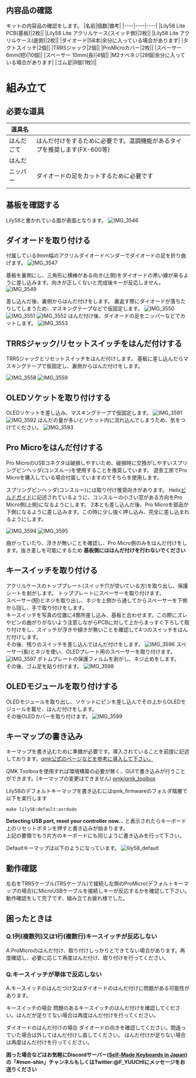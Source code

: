 ## 内容品の確認
キットの内容品の確認をします。
|名前|個数|備考|
|----|----|----|
|Lily58 Lite PCB(基板)|2枚||
|Lily58 Lite アクリルケース(スイッチ側)|2枚||
|Lily58 Lite アクリルケース(底側)|2枚||
|ダイオード|58本|余分に入っている場合があります|
|タクトスイッチ|2個||
|TRRSジャック|2個||
|ProMicroカバー|2枚||
|スペーサー 6mm(短)|10個||
|スペーサー 10mm(長)|4個||
|M2ナベネジ|28個|余分に入っている場合があります|
|ゴム足|8個(1枚)||

# 組み立て
## 必要な道具
|道具名||
|---|---|
|はんだごて|はんだ付けをするために必要です。温調機能があるタイプを推奨します(FX-600等)|
|はんだ||
|ニッパー|ダイオードの足をカットするために必要です|
|||

## 基板を確認する
Lily58と書かれている面が表面となります。
![IMG_3546](https://user-images.githubusercontent.com/6285554/60533802-71d61e80-9d3b-11e9-9ab9-a4539b27dee7.jpeg)

## ダイオードを取り付ける
付属している9mm幅のアクリルダイオードベンダーでダイオードの足を折り曲げます。
![IMG_3547](https://user-images.githubusercontent.com/6285554/60533803-726eb500-9d3b-11e9-9cef-ea75b94636ce.jpeg)

基板を裏側にし、三角形に横棒がある向き(上側)をダイオードの黒い線が来るように差し込みます。向きが正しくないと完成後キーが反応しません。
![IMG_3549](https://user-images.githubusercontent.com/6285554/60533805-726eb500-9d3b-11e9-85c5-049667bc401f.jpeg)

差し込んだ後、裏側からはんだ付けをします。
裏返す際にダイオードが落ちたりしてしまうため、マスキングテープなどで仮固定します。
![IMG_3550](https://user-images.githubusercontent.com/6285554/60533806-726eb500-9d3b-11e9-89f2-feb295ec7948.jpeg)
![IMG_3551](https://user-images.githubusercontent.com/6285554/60533807-726eb500-9d3b-11e9-9315-796a4cc4022d.jpeg)
![IMG_3552](https://user-images.githubusercontent.com/6285554/60533808-73074b80-9d3b-11e9-88e5-28b07ae948e8.jpeg)
はんだ付け後、ダイオードの足をニッパーなどでカットします。
![IMG_3553](https://user-images.githubusercontent.com/6285554/60533809-73074b80-9d3b-11e9-8e90-57176f832cd0.jpeg)

## TRRSジャック/リセットスイッチをはんだ付けする
TRRSジャックとリセットスイッチをはんだ付けします。
基板に差し込んだらマスキングテープで仮固定し、裏側からはんだ付けをします。

![IMG_3558](https://user-images.githubusercontent.com/6285554/60533814-739fe200-9d3b-11e9-8e95-1a08c391fb35.jpeg)
![IMG_3559](https://user-images.githubusercontent.com/6285554/60533815-739fe200-9d3b-11e9-815d-b37a7c29d052.jpeg)

## OLEDソケットを取り付けする

OLEDソケットを差し込み、マスキングテープで仮固定します。
![IMG_3591](https://user-images.githubusercontent.com/6285554/60533819-74387880-9d3b-11e9-9dfe-daed8ed96359.jpeg)
![IMG_3592](https://user-images.githubusercontent.com/6285554/60533820-74387880-9d3b-11e9-89e6-3a9de9416366.jpeg)
はんだの量が多いとソケット内に流れ込んでしまうため、気をつけてください。
![IMG_3593](https://user-images.githubusercontent.com/6285554/60533821-74387880-9d3b-11e9-9880-754296960b02.jpeg)


## Pro Microをはんだ付けする
Pro MicroのUSBコネクタは破損しやすいため、破損時に交換がしやすいスプリングピンヘッダ(コンスルー)を使用することを推奨しています。
遊舎工房でPro Microを購入している場合付属していますのでそちらを使用します。

スプリングピンヘッダ(コンスルー)には取り付け推奨向きがあります。
Helix[ビルドガイド](https://github.com/MakotoKurauchi/helix/blob/master/Doc/buildguide_jp.md#pro-micro)に記述されているように、コンスルーの小さい窓がある方向をPro Micro側(上側)になるようにします。
2本とも差し込んだ後、Pro Microを部品が下側になるように差し込みます。この時に少し強く押し込み、完全に差し込まれるようにします。

![IMG_3594](https://user-images.githubusercontent.com/6285554/60533822-74d10f00-9d3b-11e9-9e82-f9bfcc8ba22d.jpeg)
![IMG_3595](https://user-images.githubusercontent.com/6285554/60533825-74d10f00-9d3b-11e9-8295-f8f5358856e3.jpeg)

曲がっていたり、浮きが無いことを確認し、Pro Micro側のみをはんだ付けをします。抜き差しを可能にするため **基板側にははんだ付けを行わないでください**

## キースイッチを取り付ける
アクリルケースのトッププレート(スイッチ穴が空いている方)を取り出し、保護シートを剥がします。
トッププレートにスペーサーを取り付けます。  
スペーサー(短)とネジを取り出し、ネジを上側から通してからスペーサーを下側から回し、手で取り付けをします。  
キースイッチを写真の位置に4箇所差し込み、基板と合わせます。この際にズレやピンの曲がりがないよう注意しながらPCBに対して上からまっすぐ下ろして取り付けをし、スイッチが浮きや傾きが無いことを確認して4つのスイッチをはんだ付けします。  
その後、残りのスイッチを差し込んではんだ付けをします。
![IMG_3596](https://user-images.githubusercontent.com/6285554/60533827-74d10f00-9d3b-11e9-9e87-7a1d77b4970e.jpeg)
スペーサー(長)とネジを使い、OLEDプレート用のスペーサーを取り付けます。
![IMG_3597](https://user-images.githubusercontent.com/6285554/60533828-7569a580-9d3b-11e9-94cb-0d1d332ba203.jpeg)
ボトムプレートの保護フィルムを剥がし、ネジ止めをします。  
その後、ゴム足を貼り付けます。
![IMG_3598](https://user-images.githubusercontent.com/6285554/60533829-7569a580-9d3b-11e9-9a7e-759951baf6ea.jpeg)

## OLEDモジュールを取り付けする
OLEDモジュールを取り出し、ソケットにピンを差し込んでその上からOLEDモジュールを載せ、はんだ付けをします。  
その後OLEDカバーを取り付けます。
![IMG_3599](https://user-images.githubusercontent.com/6285554/60533830-7569a580-9d3b-11e9-9879-5f2892393f9f.jpeg)

## キーマップの書き込み
キーマップを書き込むために準備が必要です。導入されていることを前提に記述しております。[qmk公式のページなどを参考に導入して下さい。](https://docs.qmk.fm/#/getting_started_build_tools)  
  
QMK Toolboxを使用すれば環境構築の必要が無く、GUIで書き込みが行うことができます。(キーマップの変更はできません)
[qmk/qmk_toolbox](https://github.com/qmk/qmk_toolbox/releases)

Lily58のデフォルトキーマップを書き込むにはqmk_firmwareのフォルダ階層で以下を実行します

    make lily58:default:avrdude  


**Detecting USB port, reset your controller now...** と表示されたらキーボード上のリセットボタンを押すと書き込みが始まります。  
上記の要領でもう片方のキーボードにも同じように書き込みを行って下さい。 

Defaultキーマップは以下のようになっています。
![lily58_default](https://user-images.githubusercontent.com/6285554/47273241-38ee8300-d5cc-11e8-9099-10c1b35e24fc.png)

## 動作確認
左右をTRRSケーブル(TRSケーブル)で接続し左側のProMicro(デフォルトキーマップの場合)にMicroUSBケーブルを接続しキーが反応するかを確認して下さい。  
動作確認をして完了です、組み立てお疲れ様でした。

## 困ったときは
### Q.1列(複数列)又は1行(複数行)キースイッチが反応しない
A.ProMicroのはんだ付け、取り付けしっかりとできてない場合があります。再度確認し、必要に応じて再度はんだ付け、取り付けを行ってください。

### Q.キースイッチが単体で反応しない
A.キースイッチのはんだづけ又はダイオードのはんだ付けに問題がある可能性があります。

キースイッチの場合
問題のあるキースイッチのはんだ付けを確認してください。はんだが足りてない場合は再度はんだ付けを行ってください。
  
ダイオードのはんだ付けの場合
ダイオードの向きを確認してください。間違っていた場合は外してはんだ付けし直してください。
はんだ付けが足りない場合は再度はんだ付けを行ってください。

**困った場合などはお気軽にDiscordサーバー([Self-Made Keyboards in Japan](https://discordapp.com/invite/NM7XtDW))の「#mon-shin」チャンネルもしくはTwitter:@F_YUUCHIにメッセージをお送りください**